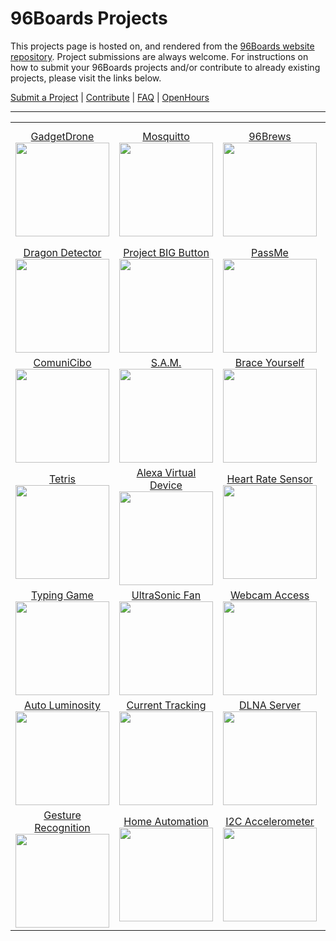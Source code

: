 # 96Boards Projects

This projects page is hosted on, and rendered from the [96Boards website repository](https://github.com/96boards/website/tree/master/96boards.org/Projects). Project submissions are always welcome. For instructions on how to submit your 96Boards projects and/or contribute to already existing projects, please visit the links below.

[Submit a Project](SUBMIT.md) | [Contribute](CONTRIBUTE.md) | [FAQ](FAQ.md) | [OpenHours](http://www.96boards.org/openhours/)

***

<table align="center">
<tr>
    <td align="center"><a href="GadgetDrone/README.md">GadgetDrone</a><br><img src="https://github.com/96boards/website/blob/master/96boards.org/Projects/GadgetDrone/Images/DroneKit_BOM.png?raw=true" data-canonical-src="https://github.com/96boards/website/blob/master/96boards.org/Projects/GadgetDrone/Images/DroneKit_BOM.png?raw=true" width="150" height="150" /></td>

<td align="center"><a href="Mosquitto/README.md">Mosquitto</a><br><img src="https://github.com/96boards/website/blob/master/96boards.org/Projects/Mosquitto/Images/MQTT_FrontPage.png?raw=true" data-canonical-src="https://github.com/96boards/website/blob/master/96boards.org/Projects/Mosquitto/Images/MQTT_FrontPage.png?raw=true" width="150" height="150" /></td>

<td align="center"><a href="96Brews/README.md">96Brews</a><br><img src="https://github.com/96boards/website/blob/master/96boards.org/Projects/96Brews/Images/96Brews_FrontPage.png?raw=true" data-canonical-src="https://github.com/96boards/website/blob/master/96boards.org/Projects/96Brews/Images/96Brews_FrontPage.png?raw=true" width="150" height="150" /></td>

<td align="center"><a href="KVM/README.md">KVM</a><br><img src="https://github.com/96boards/website/blob/master/96boards.org/Projects/KVM/Images/KVM_FrontPage.png?raw=true" data-canonical-src="https://github.com/96boards/website/blob/master/96boards.org/Projects/KVM/Images/KVM_FrontPage.png?raw=true" width="150" height="150" /></td>

<td align="center"><a href="Docker96BoardsCE/README.md">Docker on 96Boards</a><br><img src="https://github.com/96boards/website/blob/master/96boards.org/Projects/Docker96BoardsCE/Images/Docker_FrontPage.jpg?raw=true" data-canonical-src="https://github.com/96boards/website/blob/master/96boards.org/Projects/Docker96BoardsCE/Images/Docker_FrontPage.jpg?raw=true" width="150" height="150" /></td>

</tr>

<tr>

<td align="center"><a href="DragonDetector/README.md">Dragon Detector</a><br><img src="https://github.com/96boards/website/blob/master/96boards.org/Projects/DragonDetector/Images/DragonDetector_FrontPage.png?raw=true" data-canonical-src="https://github.com/96boards/website/blob/master/96boards.org/Projects/DragonDetector/Images/DragonDetector_FrontPage.png?raw=true" width="150" height="150" /></td>

<td align="center"><a href="ProjectBIGButton/README.md">Project BIG Button</a><br><img src="https://github.com/96boards/website/blob/master/96boards.org/Projects/ProjectBIGButton/Images/ProjectBIGButton_FrontPage.png?raw=true" data-canonical-src="https://github.com/96boards/website/blob/master/96boards.org/Projects/ProjectBIGButton/Images/ProjectBIGButton_FrontPage.png?raw=true" width="150" height="150" /></td>

<td align="center"><a href="PassMe/README.md">PassMe</a><br><img src="https://github.com/96boards/website/blob/master/96boards.org/Projects/PassMe/Images/PassMe_FrontPage.png?raw=true" data-canonical-src="https://github.com/96boards/website/blob/master/96boards.org/Projects/PassMe/Images/PassMe_FrontPage.png?raw=true" width="150" height="150" /></td>

<td align="center"><a href="SmartBoiler/README.md">Smart Boiler</a><br><img src="https://github.com/96boards/website/blob/master/96boards.org/Projects/SmartBoiler/Images/SmartBoiler_FrontPage.png?raw=true" data-canonical-src="https://github.com/96boards/website/blob/master/96boards.org/Projects/SmartBoiler/Images/SmartBoiler_FrontPage.png?raw=true" width="150" height="150" /></td>

<td align="center"><a href="HomeLights/README.md">Home Lights</a><br><img src="https://github.com/96boards/website/blob/master/96boards.org/Projects/HomeLights/Images/HomeLights_FrontPage.png?raw=true" data-canonical-src="https://github.com/96boards/website/blob/master/96boards.org/Projects/HomeLights/Images/HomeLights_FrontPage.png?raw=true" width="150" height="150" /></td>

</tr>

<tr>

<td align="center"><a href="ComuniCibo/README.md">ComuniCibo</a><br><img src="https://github.com/96boards/website/blob/master/96boards.org/Projects/ComuniCibo/Images/ComuniCibo_FrontPage.png?raw=true" data-canonical-src="https://github.com/96boards/website/blob/master/96boards.org/Projects/ComuniCibo/Images/ComuniCibo_FrontPage.png?raw=true" width="150" height="150" /></td>

<td align="center"><a href="SAM/README.md">S.A.M.</a><br><img src="https://github.com/96boards/website/blob/master/96boards.org/Projects/SAM/Images/SAM_FrontPage.png?raw=true" data-canonical-src="https://github.com/96boards/website/blob/master/96boards.org/Projects/SAM/Images/SAM_FrontPage.png?raw=true" width="150" height="150" /></td>

<td align="center"><a href="BraceYourself/README.md">Brace Yourself</a><br><img src="https://github.com/96boards/website/blob/master/96boards.org/Projects/BraceYourself/Images/BraceYourself_FrontPage.png?raw=true" data-canonical-src="https://github.com/96boards/website/blob/master/96boards.org/Projects/BraceYourself/Images/BraceYourself_FrontPage.png?raw=true" width="150" height="150" /></td>

<td align="center"><a href="SuperParking/README.md">Super Parking</a><br><img src="https://github.com/96boards/website/blob/master/96boards.org/Projects/SuperParking/Images/SuperParking_FrontPage.png?raw=true" data-canonical-src="https://github.com/96boards/website/blob/master/96boards.org/Projects/SuperParking/Images/SuperParking_FrontPage.png?raw=true" width="150" height="150" /></td>

<td align="center"><a href="SmartWeatherDisplaySystem/README.md">Weather Display</a><br><img src="https://github.com/96boards/website/blob/master/96boards.org/Projects/SmartWeatherDisplaySystem/Images/SmartWeather_FrontPage.png?raw=true" data-canonical-src="https://github.com/96boards/website/blob/master/96boards.org/Projects/SmartWeatherDisplaySystem/Images/SmartWeather_FrontPage.png?raw=true" width="150" height="150" /></td>

</tr>

<tr>

<td align="center"><a href="Tetris/README.md">Tetris</a><br><img src="https://github.com/96boards/website/blob/master/96boards.org/Projects/Tetris/Images/Tetris_FrontPage.png?raw=true" data-canonical-src="https://github.com/96boards/website/blob/master/96boards.org/Projects/Tetris/Images/Tetris_FrontPage.png?raw=true" width="150" height="150" /></td>

<td align="center"><a href="AmazonAlexaVirtualDevice/README.md">Alexa Virtual Device</a><br><img src="https://github.com/96boards/website/blob/master/96boards.org/Projects/AmazonAlexaVirtualDevice/Images/AmazonAlexa_FrontPage.png?raw=true" data-canonical-src="https://github.com/96boards/website/blob/master/96boards.org/Projects/AmazonAlexaVirtualDevice/Images/AmazonAlexa_FrontPage.png?raw=true" width="150" height="150" /></td>

<td align="center"><a href="EmulatorBLEHeartRateSensor/README.md">Heart Rate Sensor</a><br><img src="https://github.com/96boards/website/blob/master/96boards.org/Projects/EmulatorBLEHeartRateSensor/Images/EmulatingBLEHeartRateSensor_FrontPage.png?raw=true" data-canonical-src="https://github.com/96boards/website/blob/master/96boards.org/Projects/EmulatorBLEHeartRateSensor/Images/EmulatingBLEHeartRateSensor_FrontPage.png?raw=true" width="150" height="150" /></td>

<td align="center"><a href="FlameRecognition/README.md">Flame Recognition</a><br><img src="https://github.com/96boards/website/blob/master/96boards.org/Projects/FlameRecognition/Images/FlameRecognition_FrontPage.png?raw=true" data-canonical-src="https://github.com/96boards/website/blob/master/96boards.org/Projects/FlameRecognition/Images/FlameRecognition_FrontPage.png?raw=true" width="150" height="150" /></td>

<td align="center"><a href="LaserImageingandModeling/README.md">Laser Image/Model</a><br><img src="https://github.com/96boards/website/blob/master/96boards.org/Projects/LaserImageingandModeling/Images/LaserImaging_FrontPage.png?raw=true" data-canonical-src="https://github.com/96boards/website/blob/master/96boards.org/Projects/LaserImageingandModeling/Images/LaserImaging_FrontPage.png?raw=true" width="150" height="150" /></td>

</tr>

<tr>

<td align="center"><a href="TypingGame/README.md">Typing Game</a><br><img src="https://github.com/96boards/website/blob/master/96boards.org/Projects/TypingGame/Images/TypingGame_FrontPage.png?raw=true" data-canonical-src="https://github.com/96boards/website/blob/master/96boards.org/Projects/TypingGame/Images/TypingGame_FrontPage.png?raw=true" width="150" height="150" /></td>

<td align="center"><a href="UltraSonicFan/README.md">UltraSonic Fan</a><br><img src="https://github.com/96boards/website/blob/master/96boards.org/Projects/UltraSonicFan/Images/UltraSonicFan_FrontPage.png?raw=true" data-canonical-src="https://github.com/96boards/website/blob/master/96boards.org/Projects/UltraSonicFan/Images/UltraSonicFan_FrontPage.png?raw=true" width="150" height="150" /></td>

<td align="center"><a href="WebcamBrowserAccess/README.md">Webcam Access</a><br><img src="https://github.com/96boards/website/blob/master/96boards.org/Projects/WebcamBrowserAccess/Images/BrowserWebcamAccess_FrontPage.png?raw=true" data-canonical-src="https://github.com/96boards/website/blob/master/96boards.org/Projects/WebcamBrowserAccess/Images/BrowserWebcamAccess_FrontPage.png?raw=true" width="150" height="150" /></td>

<td align="center"><a href="AOSPTVHikey/README.md">HiKey AOSP TV</a><br><img src="https://github.com/96boards/website/blob/master/96boards.org/Projects/AOSPTVHikey/Images/AOSPTV_FrontPage.png?raw=true" data-canonical-src="https://github.com/96boards/website/blob/master/96boards.org/Projects/AOSPTVHikey/Images/AOSPTV_FrontPage.png?raw=true" width="150" height="150" /></td>

<td align="center"><a href="AutoBreathalyzer/README.md">Auto Breathalyzer</a><br><img src="https://github.com/96boards/website/blob/master/96boards.org/Projects/AutoBreathalyzer/Images/AutoBreathalyzer_FrontPage.png?raw=true" data-canonical-src="https://github.com/96boards/website/blob/master/96boards.org/Projects/AutoBreathalyzer/Images/AutoBreathalyzer_FrontPage.png?raw=true" width="150" height="150" /></td>

</tr>

<tr>

<td align="center"><a href="AutoLuminosity/README.md">Auto Luminosity</a><br><img src="https://github.com/96boards/website/blob/master/96boards.org/Projects/AutoLuminosity/Images/AutoLuminosity_FrontPage.png?raw=true" data-canonical-src="https://github.com/96boards/website/blob/master/96boards.org/Projects/AutoLuminosity/Images/AutoLuminosity_FrontPage.png?raw=true" width="150" height="150" /></td>

<td align="center"><a href="CurrentTracking/README.md">Current Tracking</a><br><img src="https://github.com/96boards/website/blob/master/96boards.org/Projects/CurrentTracking/Images/CurrentTracking_FrontPage.png?raw=true" data-canonical-src="https://github.com/96boards/website/blob/master/96boards.org/Projects/CurrentTracking/Images/CurrentTracking_FrontPage.png?raw=true" width="150" height="150" /></td>

<td align="center"><a href="DLNAMediaServer/README.md">DLNA Server</a><br><img src="https://github.com/96boards/website/blob/master/96boards.org/Projects/DLNAMediaServer/Images/DLNAServer_FrontPage1.png?raw=true" data-canonical-src="https://github.com/96boards/website/blob/master/96boards.org/Projects/DLNAMediaServer/Images/DLNAServer_FrontPage1.png?raw=true" width="150" height="150" /></td>

<td align="center"><a href="DigitalAlbum/README.md">Digital Album</a><br><img src="https://github.com/96boards/website/blob/master/96boards.org/Projects/DigitalAlbum/Images/DigitalAlbum_FrontPage1.png?raw=true" data-canonical-src="https://github.com/96boards/website/blob/master/96boards.org/Projects/DigitalAlbum/Images/DigitalAlbum_FrontPage1.png?raw=true" width="150" height="150" /></td>

<td align="center"><a href="GPIOSTEMWorkshop/README.md">STEM Workshop</a><br><img src="https://github.com/96boards/website/blob/master/96boards.org/Projects/GPIOSTEMWorkshop/Images/GPIOWorkshop_FrontPage.png?raw=true" data-canonical-src="https://github.com/96boards/website/blob/master/96boards.org/Projects/GPIOSTEMWorkshop/Images/GPIOWorkshop_FrontPage.png?raw=true" width="150" height="150" /></td>

</tr>

<tr>

<td align="center"><a href="HandGestureRecognition/README.md">Gesture Recognition</a><br><img src="https://github.com/96boards/website/blob/master/96boards.org/Projects/HandGestureRecognition/Images/HandGestureRecognition_FrontPage.png?raw=true" data-canonical-src="https://github.com/96boards/website/blob/master/96boards.org/Projects/HandGestureRecognition/Images/HandGestureRecognition_FrontPage.png?raw=true" width="150" height="150" /></td>

<td align="center"><a href="HomeAutomation/README.md">Home Automation</a><br><img src="https://github.com/96boards/website/blob/master/96boards.org/Projects/HomeAutomation/Images/HomeAutomation_FrontPage.png?raw=true" data-canonical-src="https://github.com/96boards/website/blob/master/96boards.org/Projects/HomeAutomation/Images/HomeAutomation_FrontPage.png?raw=true" width="150" height="150" /></td>

<td align="center"><a href="I2CAccelerometer/README.md">I2C Accelerometer</a><br><img src="https://github.com/96boards/website/blob/master/96boards.org/Projects/I2CAccelerometer/Images/I2CAccel_FrontPage.png?raw=true" data-canonical-src="https://github.com/96boards/website/blob/master/96boards.org/Projects/I2CAccelerometer/Images/I2CAccel_FrontPage.png?raw=true" width="150" height="150" /></td>

<td align="center"><a href="e-BillBreaker/README.md">HiKey AOSP TV</a><br><img src="https://github.com/96boards/website/blob/master/96boards.org/Projects/e-BillBreaker/Images/BillBreaker_FrontPage1.png?raw=true" data-canonical-src="https://github.com/96boards/website/blob/master/96boards.org/Projects/e-BillBreaker/Images/BillBreaker_FrontPage1.png?raw=true" width="150" height="150" /></td>

<td align="center"><a href="SUBMIT.md">Submit your project!</a><br><img src="https://github.com/96boards/website/blob/master/96boards.org/Projects/Template/Images/Share_image.png?raw=true" data-canonical-src="https://github.com/96boards/website/blob/master/96boards.org/Projects/Template/Images/Share_image.png?raw=true" width="150" height="150" /></td>

</tr>

</table>




